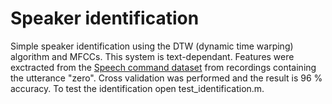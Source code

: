 # Speaker identification
Simple speaker identification using the DTW (dynamic time warping) algorithm and MFCCs. This system is text-dependant. Features were exctracted from the [Speech command dataset](https://ai.googleblog.com/2017/08/launching-speech-commands-dataset.html) from recordings containing the utterance "zero". Cross validation was performed and the result is 96 % accuracy.
To test the identification open test_identification.m. 
 


